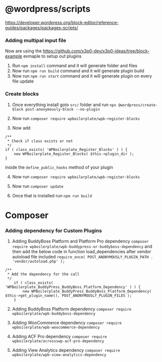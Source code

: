 # @wordpress/scripts

https://developer.wordpress.org/block-editor/reference-guides/packages/packages-scripts/

### Adding multipal input file

Now are using the https://github.com/x3p0-dev/x3p0-ideas/tree/block-example exmaple to setup out plugins

1.  Run `npm install` command and it will generate folder and files
2.  Now run `npm run build` command and it will generate plugin build
3.  Now run `npm run start` command and it will generate plugin on every file update

### Create blocks

1. Once everything install goto `src/` folder and run `npx @wordpress/create-block post-anonymously-block --no-plugin`

2. Now run `composer require wpboilerplate/wpb-register-blocks`

3. Now add 
```
/**
 * Check if class exists or not
 */
if ( class_exists( 'WPBoilerplate_Register_Blocks' ) ) {
	new WPBoilerplate_Register_Blocks( $this->plugin_dir );
}
```
inside the `define_public_hooks` method of your plugin

4. Now run `composer require wpboilerplate/wpb-register-blocks`

5. Now run `composer update`

6. Once that is installed run `npm run build`

# Composer

### Adding dependency for Custom Plugins

1. Adding BuddyBoss Platform and Platform Pro dependency
   `composer require wpboilerplate/wpb-buddypress-or-buddyboss-dependency`
   and then add the below code in function load_dependencies after vendor autoload file included `require_once( POST_ANONYMOUSLY_PLUGIN_PATH . 'vendor/autoload.php' );`

```
/**
 * Add the dependency for the call
 */
    if ( class_exists( 'WPBoilerplate_BuddyPress_BuddyBoss_Platform_Dependency' ) ) {
        new WPBoilerplate_BuddyPress_BuddyBoss_Platform_Dependency( $this->get_plugin_name(), POST_ANONYMOUSLY_PLUGIN_FILES );
    }
```

2. Adding BuddyBoss Platform dependency
   `composer require wpboilerplate/wpb-buddyboss-dependency`

3. Adding WooCommerce dependency
   `composer require wpboilerplate/wpb-woocommerce-dependency`

4. Adding ACF Pro dependency
   `composer require wpboilerplate/acrossswp-acf-pro-dependency`

5. Adding View Analytics dependency
   `composer require wpboilerplate/wpb-view-analytics-dependency`
